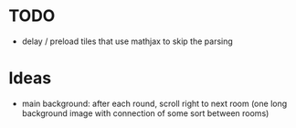 # TODO

- delay / preload tiles that use mathjax to skip the parsing

# Ideas

- main background: after each round, scroll right to next room (one long background image with connection of some sort between rooms)